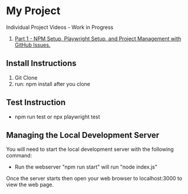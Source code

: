 # My Project

Individual Project Videos - Work in Progress

1. [Part 1 - NPM Setup, Playwright Setup, and Project Management with GitHub Issues.](https://youtu.be/Lkc1B5KZZfM)

## Install Instructions

1.  Git Clone
2.  run: npm install after you clone

## Test Instruction

* npm run test or npx playwright test

## Managing the Local Development Server
You will need to start the local development server with the following command:

* Run the webserver "npm run start" will run "node index.js" 

Once the server starts then open your web browser to localhost:3000 to view the web page.
